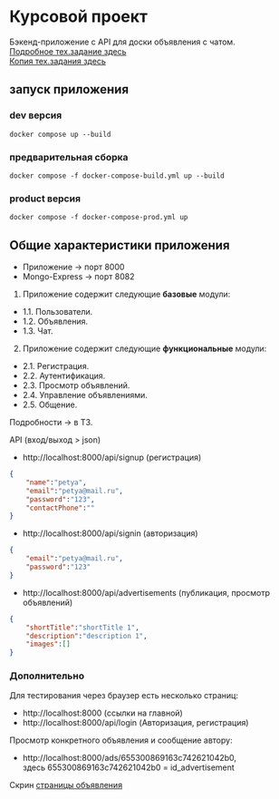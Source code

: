 # Курсовой проект

Бэкенд-приложение с API для доски объявления с чатом.   
[Подробное тех.задание здесь](https://github.com/netology-code/ndse-diplom)      
[Копия тех.задания здесь](https://github.com/riadesigner/course-app/blob/main/original-task.md)   


## запуск приложения 

### dev версия
```shell
docker compose up --build
```

### предварительная сборка
```shell
docker compose -f docker-compose-build.yml up --build 
```

### product версия
```shell
docker compose -f docker-compose-prod.yml up
```


## Общие характеристики приложения

- Приложение -> порт 8000   
- Mongo-Express -> порт 8082 

1. Приложение содержит следующие **базовые** модули:

- 1.1. Пользователи.
- 1.2. Объявления.
- 1.3. Чат.

2. Приложение содержит следующие **функциональные** модули:

- 2.1. Регистрация.
- 2.2. Аутентификация.
- 2.3. Просмотр объявлений.
- 2.4. Управление объявлениями.
- 2.5. Общение.

Подробности -> в ТЗ.

API (вход/выход > json)
- http://localhost:8000/api/signup (регистрация)
```json
{
    "name":"petya",
    "email":"petya@mail.ru",
    "password":"123",
    "contactPhone":""
}
```
- http://localhost:8000/api/signin (авторизация)
```json
{
    "email":"petya@mail.ru",
    "password":"123"
}
```
- http://localhost:8000/api/advertisements (публикация, просмотр объявлений)
```json title="multipart-form-data"
{
    "shortTitle":"shortTitle 1",
    "description":"description 1",
    "images":[]
}
```

 
### Дополнительно

Для тестирования через браузер есть несколько страниц:
- http://localhost:8000 (ссылки на главной)
- http://localhost:8000/api/login (Авторизация, регистрация)

Просмотр конкретного объявления и сообщение автору:
- http://localhost:8000/ads/655300869163c742621042b0,   
 здесь 655300869163c742621042b0 = id_advertisement 

Скрин [страницы объявления](https://github.com/riadesigner/course-app/blob/main/screen-01.png)







